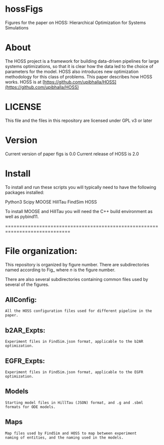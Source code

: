# hossFigs

Figures for the paper on HOSS: Hierarchical Optimization for Systems Simulations


# About

The HOSS project is a framework for building data-driven pipelines for large 
systems optimizations, so that it is clear how the data led to the choice of
parameters for the model. HOSS also introduces new optimization methodology
for this class of problems. This paper describes how HOSS works.
HOSS is at [https://github.com/upibhalla/HOSS](https://github.com/upibhalla/HOSS)

# LICENSE
This file and the files in this repository are licensed under GPL v3 or later

# Version

Current version of paper figs is 0.0
Current release of HOSS is 2.0

# Install

To install and run these scripts you will typically need to have the following
packages installed:

Python3
Scipy
MOOSE
HillTau
FindSim
HOSS

To install MOOSE and HillTau you will need the C++ build environment as well
as pybind11.

=============================================================================

# File organization:

This repository is organized by figure number. There are subdirectories named
according to Fig<n>\_<description>
where *n* is the figure number.

There are also several subdirectories containing common files used by several
of the figures.

## AllConfig:
	All the HOSS configuration files used for different pipeline in the
	paper.

## b2AR\_Expts:
	Experiment files in FindSim.json format, applicable to the b2AR
	optimization.

## EGFR\_Expts:
	Experiment files in FindSim.json format, applicable to the EGFR
	optimization.

## Models
	Starting model files in HillTau (JSON) format, and .g and .sbml
	formats for ODE models.

## Maps
	Map files used by FindSim and HOSS to map between experiment 
	naming of entities, and the naming used in the models.


